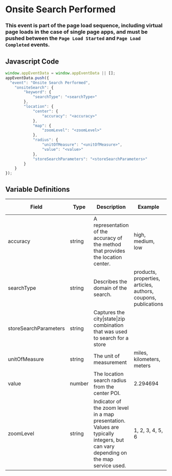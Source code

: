 # Onsite Search Performed

### This event is part of the page load sequence, including virtual page loads in the case of single page apps, and must be pushed between the `Page Load Started` and `Page Load Completed` events.

## Javascript Code
```js
window.appEventData = window.appEventData || [];
appEventData.push({
  "event": "Onsite Search Performed",
    "onsiteSearch": {
        "keyword": {
            "searchType": "<searchType>"
        },
        "location": {
            "center": {
                "accuracy": "<accuracy>"
            },
            "map": {
                "zoomLevel": "<zoomLevel>"
            },
            "radius": {
                "unitOfMeasure": "<unitOfMeasure>",
                "value": "<value>"
            },
            "storeSearchParameters": "<storeSearchParameters>"
        }
    }
});
```

## Variable Definitions

|Field|Type|Description|Example|Pattern|Min Length|Max Length|Minimum|Maximum|Multiple Of|
| --- | --- | --- | --- | --- | --- | --- | --- | --- | --- |
|accuracy|string|A representation of the accuracy of the method that provides the location center.|high, medium, low|||||||
|searchType|string|Describes the domain of the search. |products, properties, articles, authors, coupons, publications|||||||
|storeSearchParameters|string|Captures the city\|state\|zip combination that was used to search for a store||||||||
|unitOfMeasure|string|The unit of measurement|miles, kilometers, meters|||||||
|value|number|The location search radius from the center POI.|2.294694||||0|||
|zoomLevel|string|Indicator of the zoom level in a map presentation. Values are typically integers, but can vary depending on the map service used. |1, 2, 3, 4, 5, 6|||||||



